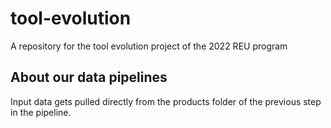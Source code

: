 # tool-evolution

A repository for the tool evolution project of the 2022 REU program

## About our data pipelines

Input data gets pulled directly from the products folder of the previous step
in the pipeline.
